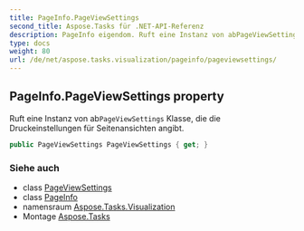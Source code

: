 ```yaml
---
title: PageInfo.PageViewSettings
second_title: Aspose.Tasks für .NET-API-Referenz
description: PageInfo eigendom. Ruft eine Instanz von abPageViewSettings Klasse die die Druckeinstellungen für Seitenansichten angibt.
type: docs
weight: 80
url: /de/net/aspose.tasks.visualization/pageinfo/pageviewsettings/
---
```

## PageInfo.PageViewSettings property

Ruft eine Instanz von ab`PageViewSettings` Klasse, die die Druckeinstellungen für Seitenansichten angibt.

```csharp
public PageViewSettings PageViewSettings { get; }
```

### Siehe auch

* class [PageViewSettings](../../pageviewsettings/)
* class [PageInfo](../)
* namensraum [Aspose.Tasks.Visualization](../../pageinfo/)
* Montage [Aspose.Tasks](../../../)


